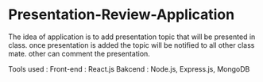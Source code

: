 # Presentation-Review-Application
The idea of application is to add presentation topic that will be presented in class.
once presentation is added the topic will be notified to all other class mate.
other can comment the presentation.

Tools used :
  Front-end : React.js
  Bakcend : Node.js, Express.js, MongoDB
